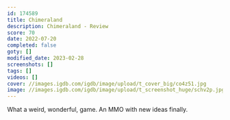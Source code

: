 ```yaml
---
id: 174589
title: Chimeraland
description: Chimeraland - Review
score: 70
date: 2022-07-20
completed: false
goty: []
modified_date: 2023-02-28
screenshots: []
tags: []
videos: []
cover: //images.igdb.com/igdb/image/upload/t_cover_big/co4z51.jpg
image: //images.igdb.com/igdb/image/upload/t_screenshot_huge/schv2p.jpg
---
```

What a weird, wonderful, game. An MMO with new ideas finally.